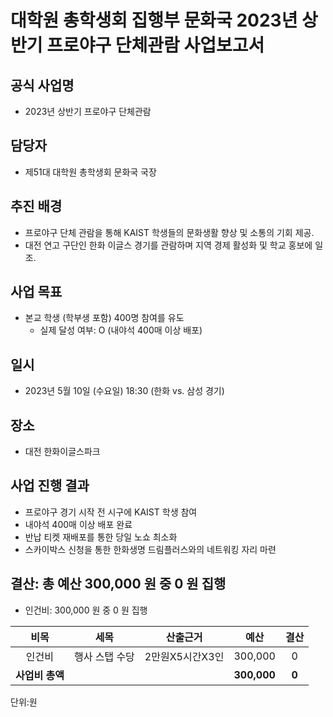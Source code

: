 대학원 총학생회 집행부 문화국 2023년 상반기 프로야구 단체관람 사업보고서
===

## 공식 사업명
- 2023년 상반기 프로야구 단체관람

## 담당자
- 제51대 대학원 총학생회 문화국 국장

## 추진 배경
- 프로야구 단체 관람을 통해 KAIST 학생들의 문화생활 향상 및 소통의 기회 제공.
- 대전 연고 구단인 한화 이글스 경기를 관람하며 지역 경제 활성화 및 학교 홍보에 일조.

## 사업 목표
- 본교 학생 (학부생 포함) 400명 참여를 유도
  - 실제 달성 여부: O (내야석 400매 이상 배포)

## 일시
- 2023년 5월 10일 (수요일) 18:30 (한화 vs. 삼성 경기)

## 장소
- 대전 한화이글스파크

## 사업 진행 결과
- 프로야구 경기 시작 전 시구에 KAIST 학생 참여
- 내야석 400매 이상 배포 완료
- 반납 티켓 재배포를 통한 당일 노쇼 최소화
- 스카이박스 신청을 통한 한화생명 드림플러스와의 네트워킹 자리 마련

## 결산: 총 예산 300,000 원 중 0 원 집행
- 인건비: 300,000 원 중 0 원 집행

|  **비목** |   **세목**   | **산출근거** | **예산** | **결산** |
|:----------:|:------------:|:--------:|:--------:|:--------:|
| 인건비     | 행사 스탭 수당      | 2만원X5시간X3인 |300,000   | 0   | 
| **사업비 총액**     |                   |      | **300,000** |  **0**  |

단위:원